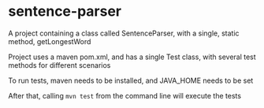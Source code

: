 # sentence-parser

A project containing a class called SentenceParser, with a single, static method, getLongestWord

Project uses a maven pom.xml, and has a single Test class, with several test methods for different scenarios

To run tests, maven needs to be installed, and JAVA_HOME needs to be set

After that, calling `mvn test` from the command line will execute the tests
